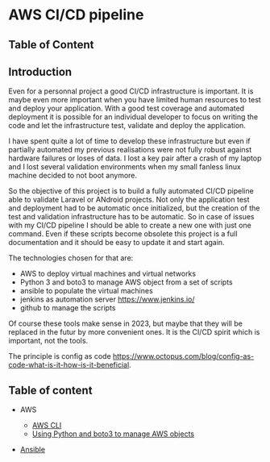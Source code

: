 # AWS CI/CD pipeline

## Table of Content

## Introduction

Even for a personnal project a good CI/CD infrastructure is important. It is maybe even more important when you have limited human resources to test and deploy your application. With a good test coverage and automated deployment it is possible for an individual developer to focus on writing the code and let the infrastructure test, validate and deploy the application.

I have spent quite a lot of time to develop these infrastructure but even if partially automated my previous realisations were not fully robust against hardware failures or loses of data. I lost a key pair after a crash of my laptop and I lost several validation environments when my small fanless linux machine decided to not boot anymore.

So the objective of this project is to build a fully automated CI/CD pipeline able to validate Laravel or ANdroid projects. Not only the application test and deployment had to be automatic once initialized, but the creation of the test and validation infrastructure has to be automatic. So in case of issues with my CI/CD pipeline I should be able to create a new one with just one command. Even if these scripts become obsolete this project is a full documentation and it should be easy to update it and start again.

The technologies chosen for that are:
* AWS to deploy virtual machines and virtual networks
* Python 3 and boto3 to manage AWS object from a set of scripts
* ansible to populate the virtual machines
* jenkins as automation server https://www.jenkins.io/
* github to manage the scripts

Of course these tools make sense in 2023, but maybe that they will be replaced in the futur by more convenient ones. It is the CI/CD spirit which is important, not the tools.

The principle is config as code https://www.octopus.com/blog/config-as-code-what-is-it-how-is-it-beneficial. 

## Table of content

- AWS
  - [AWS CLI](aws_cli.md)
  - [Using Python and boto3 to manage AWS objects](python_boto3.md)

- [Ansible](ansible.md) 